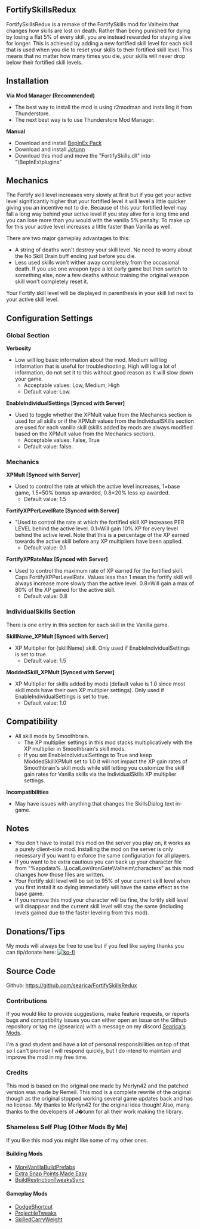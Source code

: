 ## FortifySkillsRedux
FortifySkillsRedux is a remake of the FortifySkills mod for Valheim that changes how skills are lost on death. Rather than being punished for dying by losing a flat 5% of every skill, you are instead rewarded for staying alive for longer. This is achieved by adding a new fortified skill level for each skill that is used when you die to reset your skills to their fortified skill level. This means that no matter how many times you die, your skills will never drop below their fortified skill levels.

## Installation
**Via Mod Manager (Recommended)**
- The best way to install the mod is using r2modman and installing it from Thunderstore.
- The next best way is to use Thunderstore Mod Manager.

**Manual**
- Download and install [BepInEx Pack](https://valheim.thunderstore.io/package/denikson/BepInExPack_Valheim/)
- Download and install [Jotunn](https://valheim.thunderstore.io/package/ValheimModding/Jotunn/)
- Download this mod and move the "FortifySkills.dll" into "<GameLocation>\BepInEx\plugins"

## Mechanics
The Fortify skill level increases very slowly at first but if you get your active level significantly higher that your fortified level it will level a little quicker giving you an incentive not to die. Because of this your fortified level may fall a long way behind your active level if you stay alive for a long time and you can lose more than you would with the vanilla 5% penalty. To make up for this your active level increases a little faster than Vanilla as well.

There are two major gameplay advantages to this:

- A string of deaths won't destroy your skill level. No need to worry about the No Skill Drain buff ending just before you die.
- Less used skills won't wither away completely from the occasional death. If you use one weapon type a lot early game but then switch to something else, now a few deaths without training the original weapon skill won't completely reset it.

Your Fortify skill level will be displayed in parenthesis in your skill list next to your active skill level.

## Configuration Settings

### Global Section
**Verbosity**
- Low will log basic information about the mod. Medium will log information that is useful for troubleshooting. High will log a lot of information, do not set it to this without good reason as it will slow down your game.
    - Acceptable values: Low, Medium, High
    - Default value: Low.

**EnableIndividualSettings [Synced with Server]**
- Used to toggle whether the XPMult value from the Mechanics section is used for all skills or if the XPMult values from the IndividualSKills section are used for each vanilla skill (skills added by mods are always modified based on the XPMult value from the Mechanics section).
    - Acceptable values: False, True
    - Default value: false.

### Mechanics
**XPMult [Synced with Server]**
- Used to control the rate at which the active level increases, 1=base game, 1.5=50% bonus xp awarded, 0.8=20% less xp awarded.
    - Default value: 1.5

**FortifyXPPerLevelRate [Synced with Server]**
- "Used to control the rate at which the fortified skill XP increases PER LEVEL behind the active level. 0.1=Will gain 10% XP for every level behind the active level. Note that this is a percentage of the XP earned towards the active skill before any XP multipliers have been applied.
    - Default value: 0.1

**FortifyXPRateMax [Synced with Server]**
- Used to control the maximum rate of XP earned for the fortified skill. Caps FortifyXPPerLevelRate. Values less than 1 mean the fortify skill will always increase more slowly than the active level. 0.8=Will gain a max of 80% of the XP gained for the active skill.
    - Default value: 0.8

### IndividualSkills Section
There is one entry in this section for each skill in the Vanilla game.

**SkillName_XPMult [Synced with Server]**
- XP Multiplier for {skillName} skill. Only used if EnableIndividualSettings is set to true.
    - Default value: 1.5

**ModdedSkill_XPMult [Synced with Server]**
- XP Multiplier for skills added by mods (default value is 1.0 since most skill mods have their own XP multipier settings). Only used if EnableIndividualSettings is set to true.
    - Default value: 1.0


## Compatibility
- All skill mods by Smoothbrain.
  - The XP multiplier settings in this mod stacks multiplicatively with the XP multiplier in Smoothbrain's skill mods.
  - If you set EnableIndividualSettings to True and keep ModdedSkillXPMult set to 1.0 it will not impact the XP gain rates of Smoothbrain's skill mods while still letting you customize the skill gain rates for Vanilla skills via the IndividualSkills XP multiplier settings.

**Incompatibilities**
- May have issues with anything that changes the SkillsDialog text in-game.

## Notes
- You don't have to install this mod on the server you play on, it works as a purely client-side mod. Installing the mod on the server is only necessary if you want to enforce the same configuration for all players.
- If you want to be extra cautious you can back up your character file from "%appdata%\..\LocalLow\IronGate\Valheim\characters" as this mod changes how those files are written.
- Your Fortify skill level will be set to 95% of your current skill level when you first install it so dying immediately will have the same effect as the base game.
- If you remove this mod your character will be fine, the fortify skill level will disappear and the current skill level will stay the same (including levels gained due to the faster leveling from this mod).


## Donations/Tips
My mods will always be free to use but if you feel like saying thanks you can tip/donate here: 
  [![ko-fi](https://ko-fi.com/img/githubbutton_sm.svg)](https://ko-fi.com/searica)

## Source Code
Github: https://github.com/searica/FortifySkillsRedux


### Contributions
If you would like to provide suggestions, make feature requests, or reports bugs and compatibility issues you can either open an issue on the Github repository or tag me (@searica) with a message on my discord [Searica's Mods](https://discord.gg/sFmGTBYN6n).
<!--the [Jotunn discord](https://discord.gg/DdUt6g7gyA), or the [Odin Plus discord](https://discord.gg/mbkPcvu9ax)-->


I'm a grad student and have a lot of personal responsibilities on top of that so I can't promise I will respond quickly, but I do intend to maintain and improve the mod in my free time.

### Credits
This mod is based on the original one made by Merlyn42 and the patched version was made by Remeil. This mod is a complete rewrite of the original though as the original stopped working several game updates back and has no license. My thanks to Merlyn42 for the original idea though! Also, many thanks to the developers of J�tunn for all their work making the library.

### Shameless Self Plug (Other Mods By Me)
If you like this mod you might like some of my other ones.

#### Building Mods
- [MoreVanillaBuildPrefabs](https://valheim.thunderstore.io/package/Searica/More_Vanilla_Build_Prefabs/)
- [Extra Snap Points Made Easy](https://valheim.thunderstore.io/package/Searica/Extra_Snap_Points_Made_Easy/)
- [BuildRestrictionTweaksSync](https://valheim.thunderstore.io/package/Searica/BuildRestrictionTweaksSync/)


#### Gameplay Mods
- [DodgeShortcut](https://valheim.thunderstore.io/package/Searica/DodgeShortcut/)
- [ProjectileTweaks](https://github.com/searica/ProjectileTweaks)
- [SkilledCarryWeight](https://valheim.thunderstore.io/package/Searica/SkilledCarryWeight/)